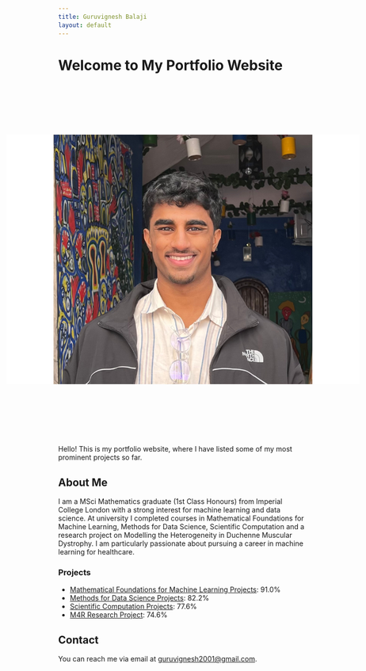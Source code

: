 ```yaml
---
title: Guruvignesh Balaji
layout: default
---
```


# Welcome to My Portfolio Website

<img src="headshot.jpg" style="transform: rotate(90deg);">

Hello! This is my portfolio website, where I have listed some of my most prominent projects so far.

## About Me

I am a MSci Mathematics graduate (1st Class Honours) from Imperial College London with a strong interest for machine learning and data science. At university I completed courses in Mathematical Foundations for Machine Learning, Methods for Data Science, Scientific Computation and a research project on Modelling the Heterogeneity in Duchenne Muscular Dystrophy. I am particularly passionate about pursuing a career in machine learning for healthcare. 

### Projects

- [Mathematical Foundations for Machine Learning Projects](https://github.com/vig2001/M4ML): 91.0%
- [Methods for Data Science Projects](https://github.com/vig2001/MDS): 82.2%
- [Scientific Computation Projects](https://github.com/vig2001/SciComp): 77.6%
- [M4R Research Project](https://github.com/vig2001/M4R): 74.6%

## Contact

You can reach me via email at [guruvignesh2001@gmail.com](mailto:guruvignesh2001@gmail.com).
